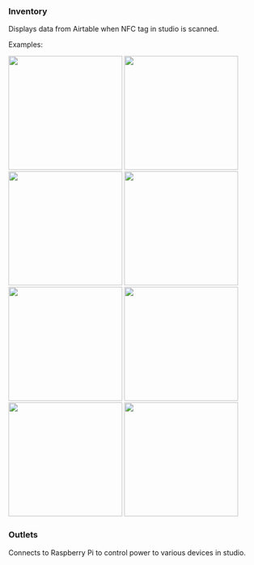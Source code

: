 ### Inventory

Displays data from Airtable when NFC tag in studio is scanned.

Examples:

<img width="225" src="https://github.com/fcc-lol/studio-infra/assets/29989813/227579c8-315e-4a73-a55f-2b138dfcba0a">
<img width="225" src="https://github.com/fcc-lol/studio-infra/assets/29989813/5062ffe3-36c0-49c6-a2d3-af5533cb387a">
<img width="225" src="https://github.com/fcc-lol/studio-infra/assets/29989813/77c15a4e-9e98-4391-9767-479b08dd32df">
<img width="225" src="https://github.com/fcc-lol/studio-infra/assets/29989813/b69986ec-981d-492f-9f41-2fc6accf5458">

<img width="225" src="https://github.com/fcc-lol/studio-infra/assets/29989813/eb307176-2c68-413f-aa89-30c3b28f4a5e">
<img width="225" src="https://github.com/fcc-lol/studio-infra/assets/29989813/9b1577e5-05a0-47c8-8f42-97d0e0a6099c">
<img width="225" src="https://github.com/fcc-lol/studio-infra/assets/29989813/c004bf38-d509-4c99-96fc-495fa2185961">
<img width="225" src="https://github.com/fcc-lol/studio-infra/assets/29989813/1a2f354b-1a8f-4f86-8375-dddc5b48832d">


### Outlets

Connects to Raspberry Pi to control power to various devices in studio.
